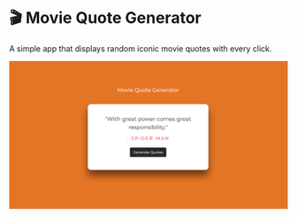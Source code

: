 # 🎬 Movie Quote Generator

A simple app that displays random iconic movie quotes with every click.

![Project Preview](./Preview.png)
